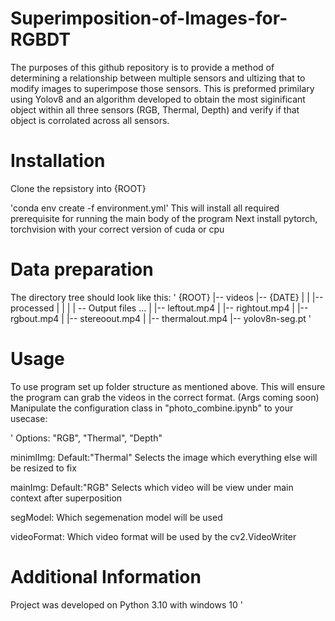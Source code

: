 # Superimposition-of-Images-for-RGBDT
The purposes of this github repository is to provide a method of determining a relationship between multiple sensors and ultizing that to modify images to superimpose those sensors. This is preformed primilary using Yolov8 and an algorithm developed to obtain the most siginificant object within all three sensors (RGB, Thermal, Depth) and verify if that object is corrolated across all sensors.

# Installation 

Clone the repsistory into {ROOT}

'conda env create -f environment.yml'
This will install all required prerequisite for running the main body of the program
Next install pytorch, torchvision with your correct version of cuda or cpu


# Data preparation
The directory tree should look like this:
'
{ROOT}
|-- videos
    |-- {DATE}
    |   |   |-- processed
    |   |   |   | -- Output files ...
    |   |-- leftout.mp4
    |   |-- rightout.mp4
    |   |-- rgbout.mp4
    |   |-- stereoout.mp4
    |   |-- thermalout.mp4
|-- yolov8n-seg.pt
'

# Usage
To use program set up folder structure as mentioned above. This will ensure the program can grab the videos in the correct format. (Args coming soon) Manipulate the configuration class in "photo_combine.ipynb" to your usecase:

'
Options: "RGB", "Thermal", "Depth"

minimlImg: 
Default:"Thermal" 
Selects the image which everything else will be resized to fix

mainImg: 
Default:"RGB"
Selects which video will be view under main context after superposition

segModel:
Which segemenation model will be used

videoFormat:
Which video format will be used by the cv2.VideoWriter

# Additional Information
Project was developed on Python 3.10 with windows 10
'


